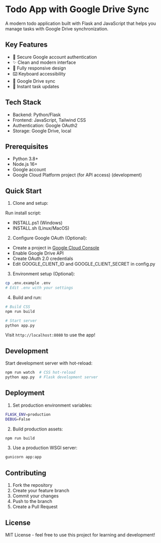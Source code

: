 # Todo App with Google Drive Sync

A modern todo application built with Flask and JavaScript that helps you manage tasks with Google Drive synchronization.

## Key Features

- 🔐 Secure Google account authentication
- ✨ Clean and modern interface
- 📱 Fully responsive design
- ⌨️ Keyboard accessibility
- 🔄 Google Drive sync
- 🎯 Instant task updates

## Tech Stack

- Backend: Python/Flask
- Frontend: JavaScript, Tailwind CSS
- Authentication: Google OAuth2
- Storage: Google Drive, local

## Prerequisites

- Python 3.8+
- Node.js 16+
- Google account
- Google Cloud Platform project (for API access) (development)

## Quick Start

1. Clone and setup:

Run install script:

- INSTALL.ps1 (Windows)
- INSTALL.sh (Linux/MacOS)

2. Configure Google OAuth (Optional):

- Create a project in [Google Cloud Console](https://console.cloud.google.com)
- Enable Google Drive API
- Create OAuth 2.0 credentials
- Edit GOOGLE_CLIENT_ID and GOOGLE_CLIENT_SECRET in config.py

3. Environment setup (Optional):

```bash
cp .env.example .env
# Edit .env with your settings
```

4. Build and run:

```bash
# Build CSS
npm run build

# Start server
python app.py
```

Visit `http://localhost:8080` to use the app!

## Development

Start development server with hot-reload:

```bash
npm run watch  # CSS hot-reload
python app.py  # Flask development server
```

## Deployment

1. Set production environment variables:

```bash
FLASK_ENV=production
DEBUG=False
```

2. Build production assets:

```bash
npm run build
```

3. Use a production WSGI server:

```bash
gunicorn app:app
```

## Contributing

1. Fork the repository
2. Create your feature branch
3. Commit your changes
4. Push to the branch
5. Create a Pull Request

## License

MIT License - feel free to use this project for learning and development!
